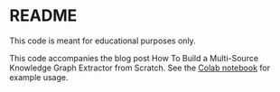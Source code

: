 # README
This code is meant for educational purposes only. 

This code accompanies the blog post How To Build a Multi-Source Knowledge Graph Extractor from Scratch. See the [Colab notebook](https://colab.research.google.com/drive/1st_E7SBEz5GpwCnzGSvKaVUiQuKv3QGZ) for example usage.
